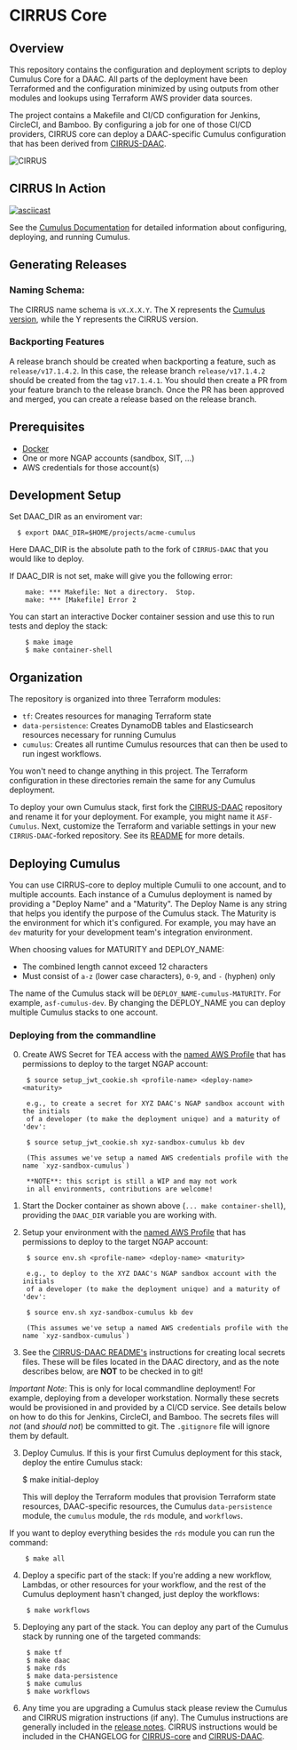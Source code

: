 # CIRRUS Core

## Overview

This repository contains the configuration and deployment scripts to
deploy Cumulus Core for a DAAC. All parts of the deployment have been
Terraformed and the configuration minimized by using outputs from
other modules and lookups using Terraform AWS provider data sources.

The project contains a Makefile and CI/CD configuration for Jenkins,
CircleCI, and Bamboo. By configuring a job for one of those CI/CD
providers, CIRRUS core can deploy a DAAC-specific Cumulus
configuration that has been derived from
[CIRRUS-DAAC](https://github.com/asfadmin/CIRRUS-DAAC).

![CIRRUS](docs/CIRRUS.png)

## CIRRUS In Action

[![asciicast](https://asciinema.org/a/322104.png)](https://asciinema.org/a/322104?t=12&speed=2)

See the [Cumulus
Documentation](https://nasa.github.io/cumulus/docs/deployment/deployment-readme)
for detailed information about configuring, deploying, and running
Cumulus.

## Generating Releases 

### Naming Schema:
The CIRRUS name schema is `vX.X.X.Y`. The X represents the [Cumulus version](https://github.com/nasa/cumulus/releases), 
while the Y represents the CIRRUS version. 

### Backporting Features
A release branch should be created when backporting a feature, such as `release/v17.1.4.2`. 
In this case, the release branch `release/v17.1.4.2` should be created from the tag `v17.1.4.1`. 
You should then create a PR from your feature branch to the release branch. 
Once the PR has been approved and merged, you can create a release based on the release branch. 

## Prerequisites

* [Docker](https://www.docker.com/get-started)
* One or more NGAP accounts (sandbox, SIT, ...)
* AWS credentials for those account(s)

## Development Setup

Set DAAC_DIR as an enviroment var:

      $ export DAAC_DIR=$HOME/projects/acme-cumulus

Here DAAC_DIR is the absolute path to the fork of `CIRRUS-DAAC` that
you would like to deploy.

If DAAC_DIR is not set, make will give you the following error:

        make: *** Makefile: Not a directory.  Stop.
        make: *** [Makefile] Error 2


You can start an interactive Docker container session and use this to run tests and deploy the stack:

        $ make image
        $ make container-shell


## Organization

The repository is organized into three Terraform modules:

* `tf`: Creates resources for managing Terraform state
* `data-persistence`: Creates DynamoDB tables and Elasticsearch
  resources necessary for running Cumulus
* `cumulus`: Creates all runtime Cumulus resources that can then be used
  to run ingest workflows.

You won't need to change anything in this project. The Terraform
configuration in these directories remain the same for any Cumulus
deployment.

To deploy your own Cumulus stack, first fork the
[CIRRUS-DAAC](https://github.com/asfadmin/CIRRUS-DAAC/) repository and
rename it for your deployment. For example, you might name it
`ASF-Cumulus`. Next, customize the Terraform and variable settings in
your new `CIRRUS-DAAC`-forked repository. See its
[README](https://github.com/asfadmin/CIRRUS-DAAC/blob/master/README.md)
for more details.

## Deploying Cumulus

You can use CIRRUS-core to deploy multiple Cumulii to one account, and
to multiple accounts. Each instance of a Cumulus deployment is named
by providing a "Deploy Name" and a "Maturity". The Deploy Name is any
string that helps you identify the purpose of the Cumulus stack. The
Maturity is the environment for which it's configured. For example,
you may have an `dev` maturity for your development team's integration
environment.

When choosing values for MATURITY and DEPLOY_NAME:
* The combined length cannot exceed 12 characters
* Must consist of `a-z` (lower case characters), `0-9`, and `-`
  (hyphen) only

The name of the Cumulus stack will be
`DEPLOY_NAME-cumulus-MATURITY`. For example, `asf-cumulus-dev`. By
changing the DEPLOY_NAME you can deploy multiple Cumulus stacks to one
account.

### Deploying from the commandline

0. Create AWS Secret for TEA access with the [named AWS
   Profile](https://docs.aws.amazon.com/cli/latest/userguide/cli-configure-profiles.html)
   that has permissions to deploy to the target NGAP account:

        $ source setup_jwt_cookie.sh <profile-name> <deploy-name> <maturity>

        e.g., to create a secret for XYZ DAAC's NGAP sandbox account with the initials
        of a developer (to make the deployment unique) and a maturity of 'dev':

        $ source setup_jwt_cookie.sh xyz-sandbox-cumulus kb dev

        (This assumes we've setup a named AWS credentials profile with the name `xyz-sandbox-cumulus`)

        **NOTE**: this script is still a WIP and may not work
        in all environments, contributions are welcome!

1. Start the Docker container as shown above (`... make
   container-shell`), providing the `DAAC_DIR` variable you are
   working with.

2. Setup your environment with the [named AWS
   Profile](https://docs.aws.amazon.com/cli/latest/userguide/cli-configure-profiles.html)
   that has permissions to deploy to the target NGAP account:

        $ source env.sh <profile-name> <deploy-name> <maturity>

        e.g., to deploy to the XYZ DAAC's NGAP sandbox account with the initials
        of a developer (to make the deployment unique) and a maturity of 'dev':

        $ source env.sh xyz-sandbox-cumulus kb dev

        (This assumes we've setup a named AWS credentials profile with the name `xyz-sandbox-cumulus`)

4. See the [CIRRUS-DAAC
  README's](https://github.com/asfadmin/CIRRUS-DAAC/blob/master/README.md)
  instructions for creating local secrets files. These will be files
  located in the DAAC directory, and as the note describes below, are
  **NOT** to be checked in to git!

*Important Note*: This is only for local commandline deployment! For
example, deploying from a developer workstation. Normally these
secrets would be provisioned in and provided by a CI/CD service. See
details below on how to do this for Jenkins, CircleCI, and Bamboo. The
secrets files will *not* (and *should not*) be committed to git. The
`.gitignore` file will ignore them by default.

3. Deploy Cumulus. If this is your first Cumulus deployment for this
   stack, deploy the entire Cumulus stack:
   

      $ make initial-deploy

   This will deploy the Terraform modules that provision Terraform
   state resources, DAAC-specific resources, the Cumulus
   `data-persistence` module, the `cumulus` module, the `rds` module, and `workflows`.

If you want to deploy everything besides the `rds` module you can run the command:

        $ make all

4. Deploy a specific part of the stack: If you're adding a new
   workflow, Lambdas, or other resources for your workflow, and the
   rest of the Cumulus deployment hasn't changed, just deploy the
   workflows:

        $ make workflows

5. Deploying any part of the stack. You can deploy any part of the
   Cumulus stack by running one of the targeted commands:

        $ make tf
        $ make daac
        $ make rds
        $ make data-persistence
        $ make cumulus
        $ make workflows

6. Any time you are upgrading a Cumulus stack please review the Cumulus and CIRRUS
migration instructions (if any).  The Cumulus instructions are generally included
in the [release notes](https://github.com/nasa/cumulus/releases).  CIRRUS
instructions would be included in the CHANGELOG for
[CIRRUS-core](https://github.com/asfadmin/CIRRUS-core/blob/master/CHANGELOG.md)
and
[CIRRUS-DAAC](https://github.com/asfadmin/CIRRUS-DAAC/blob/master/CHANGELOG.md).
